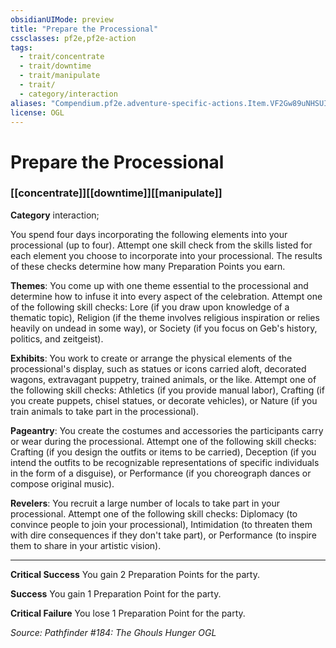 ```yaml
---
obsidianUIMode: preview
title: "Prepare the Processional"
cssclasses: pf2e,pf2e-action
tags:
  - trait/concentrate
  - trait/downtime
  - trait/manipulate
  - trait/
  - category/interaction
aliases: "Compendium.pf2e.adventure-specific-actions.Item.VF2Gw89uNHSUIiFr"
license: OGL
---
```

# Prepare the Processional

### [[concentrate]][[downtime]][[manipulate]]

**Category** interaction; 




You spend four days incorporating the following elements into your processional (up to four). Attempt one skill check from the skills listed for each element you choose to incorporate into your processional. The results of these checks determine how many Preparation Points you earn.

**Themes**: You come up with one theme essential to the processional and determine how to infuse it into every aspect of the celebration. Attempt one of the following skill checks: Lore (if you draw upon knowledge of a thematic topic), Religion (if the theme involves religious inspiration or relies heavily on undead in some way), or Society (if you focus on Geb's history, politics, and zeitgeist).

**Exhibits**: You work to create or arrange the physical elements of the processional's display, such as statues or icons carried aloft, decorated wagons, extravagant puppetry, trained animals, or the like. Attempt one of the following skill checks: Athletics (if you provide manual labor), Crafting (if you create puppets, chisel statues, or decorate vehicles), or Nature (if you train animals to take part in the processional).

**Pageantry**: You create the costumes and accessories the participants carry or wear during the processional. Attempt one of the following skill checks: Crafting (if you design the outfits or items to be carried), Deception (if you intend the outfits to be recognizable representations of specific individuals in the form of a disguise), or Performance (if you choreograph dances or compose original music).

**Revelers**: You recruit a large number of locals to take part in your processional. Attempt one of the following skill checks: Diplomacy (to convince people to join your processional), Intimidation (to threaten them with dire consequences if they don't take part), or Performance (to inspire them to share in your artistic vision).

* * *

**Critical Success** You gain 2 Preparation Points for the party.

**Success** You gain 1 Preparation Point for the party.

**Critical Failure** You lose 1 Preparation Point for the party.

*Source: Pathfinder #184: The Ghouls Hunger*
*OGL*